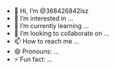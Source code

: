 - 👋 Hi, I’m @368426842lsz
- 👀 I’m interested in ...
- 🌱 I’m currently learning ...
- 💞️ I’m looking to collaborate on ...
- 📫 How to reach me ...
- 😄 Pronouns: ...
- ⚡ Fun fact: ...

<!---
368426842lsz/368426842lsz is a ✨ special ✨ repository because its `README.md` (this file) appears on your GitHub profile.
You can click the Preview link to take a look at your changes.
--->
